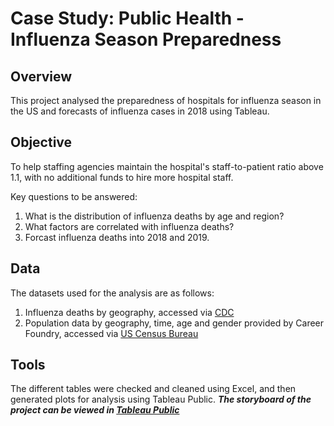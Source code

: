 # Case Study: Public Health - Influenza Season Preparedness

## Overview
This project analysed the preparedness of hospitals for influenza season in the US and forecasts of influenza cases in 2018 using Tableau.

## Objective
To help staffing agencies maintain the hospital's staff-to-patient ratio above 1.1, with no additional funds to hire more hospital staff.

Key questions to be answered:
1. What is the distribution of influenza deaths by age and region?
2. What factors are correlated with influenza deaths?
3. Forcast influenza deaths into 2018 and 2019.

## Data
The datasets used for the analysis are as follows:
1. Influenza deaths by geography, accessed via [CDC](https://wonder.cdc.gov/controller/datarequest/D76)
2. Population data by geography, time, age and gender provided by Career Foundry, accessed via [US Census Bureau](https://www.census.gov/programs-surveys/decennial-census/data/datasets.2010.html)

## Tools
The different tables were checked and cleaned using Excel, and then generated plots for analysis using Tableau Public. 
***The storyboard of the project can be viewed in [Tableau Public](https://public.tableau.com/app/profile/kimsan.mak/viz/ProjectInfluenzaPreparedness/Story1)***
